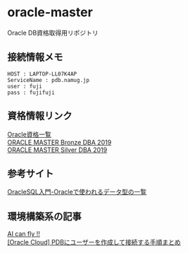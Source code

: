 # oracle-master
Oracle DB資格取得用リポジトリ

## 接続情報メモ
~~~
HOST : LAPTOP-LL07K4AP
ServiceName : pdb.namug.jp
user : fuji
pass : fujifuji
~~~

## 資格情報リンク
[Oracle資格一覧](https://www.oracle.com/jp/education/certification/allcertification-172551-ja.html#database19c)  
[ORACLE MASTER Bronze DBA 2019](https://education.oracle.com/ja/oracle-master-bronze-dba-available-only-in-japan/trackp_DB19CBRNZ)  
[ORACLE MASTER Silver DBA 2019](https://education.oracle.com/ja/products/trackp_DB19COCA)

## 参考サイト
[OracleSQL入門-Oracleで使われるデータ型の一覧](http://kanesuzu-san.com/oracle-datatype)

## 環境構築系の記事
[AI can fly !!](https://ai-can-fly.hateblo.jp/entry/oracle-database-create#Database-Configuration-Assistant-DBCA-%E3%81%A8%E3%81%AF)  
[[Oracle Cloud] PDBにユーザーを作成して接続する手順まとめ](https://qiita.com/sugimount/items/a50376d72c3438383081)  
